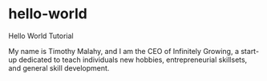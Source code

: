 # hello-world
Hello World Tutorial

My name is Timothy Malahy, and I am the CEO of Infinitely Growing, a start-up dedicated to teach individuals new hobbies, entrepreneurial skillsets, and general skill development.
